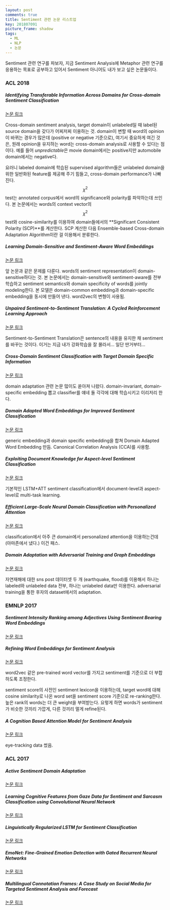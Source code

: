 ```yaml
---
layout: post
comments: true
title: Sentiment 관련 논문 리스트업
key: 201807091
picture_frame: shadow
tags:
  - ML
  - NLP
  - 논문
---
```


Sentiment 관련 연구를 파보자, 지금 Sentiment Analysis에 Metaphor 관련 연구를 응용하는 목표로 공부하고 있어서 Sentiment 아니어도 내가 보고 싶은 논문들이다.

<!--more-->

### ACL 2018


##### Identifying Transferable Information Across Domains for Cross-domain Sentiment Classification

[논문 링크](https://www.cse.iitb.ac.in/~pb/papers/acl18-cross-domain-sentiment.pdf)

Cross-domain sentiment analysis, target domain이 unlabeled일 때 label된 source domain을 갖다가 어찌저찌 이용하는 것.
domain이 변할 때 word의 opinion이 바뀌는 경우가 많은데 (positive or negative 기준으로), 여기서 중요하게 여긴 것은, 원래 opinion을 유지하는 word는 cross-domain analysis로 사용할 수 있다는 점이다.
예를 들어 *unpredictable*은 movie domain에서는 positive지만 automobile domain에서는 negative다.

요러니 labeled domain에 학습된 supervised algorithm들은 unlabeled domain을 위한 일반화된 feature를 제공해 주기 힘들고, cross-domain performance가 나빠진다.
$${\chi}^2$$ test는 annotated corpus에서 word의 significance와 polarity를 파악하는데 쓰인다.
본 논문에서는 words의 context vector의 $${\chi}^2$$ test와 cosine-similarity를 이용하여
domain들에서의 **Significant Consistent Polarity (SCP)**를 계산한다.
SCP 계산한 다음 Ensemble-based Cross-domain Adaptation Algorithm이란 걸 이용해서 분류한다.

##### Learning Domain-Sensitive and Sentiment-Aware Word Embeddings

[논문 링크](https://arxiv.org/pdf/1805.03801.pdf)

앞 논문과 같은 문제를 다룬다. words의 sentiment representation이 domain-sensitive하다는 것.
본 논문에서는 domain-sensitive와 sentiment-aware를 전부 학습하고 sentiment semantics와 domain specificity of words를 jointly modeling한다.
본 모델은 domain-common embedding과 domain-specific embedding을 동시에 만들어 낸다. word2vec의 변형이 사용됨.

##### Unpaired Sentiment-to-Sentiment Translation: A Cycled Reinforcement Learning Approach

[논문 링크](https://arxiv.org/pdf/1805.05181.pdf)

Sentiment-to-Sentiment Translation은 sentence의 내용을 유지한 채 sentiment를 바꾸는 것이다.
이거는 지금 내가 강화학습을 잘 몰라서... 일단 딴거부터...

##### Cross-Domain Sentiment Classification with Target Domain Specific Information

[논문 링크](http://jkx.fudan.edu.cn/~qzhang/paper/acl2018.pdf)

domain adaptation 관련 논문 많이도 쏟아져 나왔다. domain-invariant, domain-specific embedding 뽑고 classifier를 얘네 둘 각각에 대해 학습시키고 이리저리 한다.

##### Domain Adapted Word Embeddings for Improved Sentiment Classification

[논문 링크](https://arxiv.org/pdf/1805.04576.pdf)

generic embedding과 domain specific embedding을 합쳐 Domain Adapted Word Embedding 만듬.
Canonical Correlation Analysis (CCA)를 사용함.

##### Exploiting Document Knowledge for Aspect-level Sentiment Classification

[논문 링크](https://arxiv.org/pdf/1806.04346.pdf)

기본적인 LSTM+ATT sentiment classification에서 document-level과 aspect-level로 multi-task learning.

##### Efficient Large-Scale Neural Domain Classification with Personalized Attention

[논문 링크](https://arxiv.org/pdf/1804.08065.pdf)

classification에서 아주 큰 domain에서 personalized attention을 이용하는건데 (아마존에서 냈다.) 이건 패스.

##### Domain Adaptation with Adversarial Training and Graph Embeddings

[논문 링크](https://arxiv.org/pdf/1805.05151.pdf)

자연재해에 대한 sns post 데이터셋 두 개 (earthquake, flood)를 이용해서 하나는 labeled와 unlabeled data 전부, 하나는 unlabeled data만 이용한다.
adversarial training을 통한 후자의 dataset에서의 adaptation.

### EMNLP 2017

##### Sentiment Intensity Ranking among Adjectives Using Sentiment Bearing Word Embeddings

[논문 링크](http://aclweb.org/anthology/D17-1058)

##### Refining Word Embeddings for Sentiment Analysis

[논문 링크](http://aclweb.org/anthology/D17-1056)

word2vec 같은 pre-trained word vector를 가지고 sentiment를 기준으로 더 부합하도록 조정한다.

sentiment score의 사전인 sentiment lexicon을 이용하는데, target word에 대해 cosine similarity로 나온 word set을 sentiment score 기준으로 re-ranking한다.
높은 rank의 words는 더 큰 weight을 부여받는다. 요렇게 하면 words가 sentiment가 비슷한 것끼리 가깝게, 다른 것끼리 멀게 refine된다. 

##### A Cognition Based Attention Model for Sentiment Analysis

[논문 링크](https://pdfs.semanticscholar.org/3fe4/fde24fab5795f01fea7dffa9dc42cabced60.pdf)

eye-tracking data 썼음.

### ACL 2017

##### Active Sentiment Domain Adaptation

[논문 링크](http://www.aclweb.org/anthology/P17-1156)

##### Learning Cognitive Features from Gaze Data for Sentiment and Sarcasm Classification using Convolutional Neural Network

[논문 링크](https://www.cse.iitb.ac.in/~pb/papers/acl17-cogfeatures.pdf)

##### Linguistically Regularized LSTM for Sentiment Classification

[논문 링크](https://arxiv.org/pdf/1611.03949.pdf)

##### EmoNet: Fine-Grained Emotion Detection with Gated Recurrent Neural Networks

[논문 링크](http://www.aclweb.org/anthology/P17-1067)

##### Multilingual Connotation Frames: A Case Study on Social Media for Targeted Sentiment Analysis and Forecast

[논문 링크](https://homes.cs.washington.edu/~hrashkin/publications/mlconnframes_aclshort_2017.pdf)




















